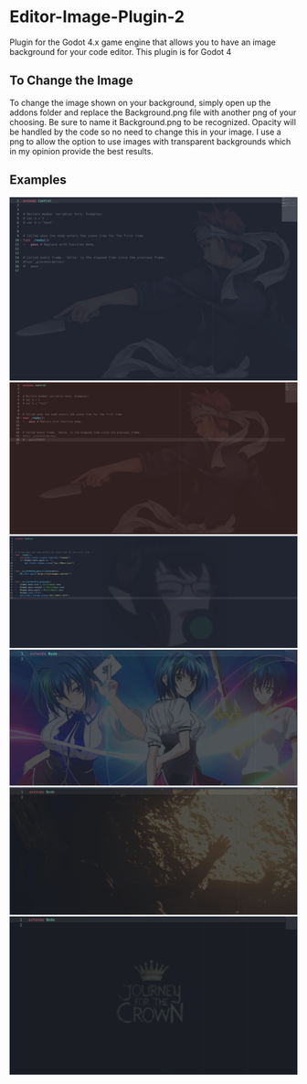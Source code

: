 # Editor-Image-Plugin-2
 Plugin for the Godot 4.x game engine that allows you to have an image background for your code editor. This plugin is for Godot 4

## To Change the Image
To change the image shown on your background, simply open up the addons folder and replace the Background.png file with another png of your choosing. Be sure to name it Background.png to be
recognized. Opacity will be handled by the code so no need to change this in your image. I use a png to allow the option to use images with transparent backgrounds which in my opinion provide the best results.


## Examples
<img src="images/demo1.png" >
<img src="images/demo1.5.png" >
<img src="images/demo2.png" >
<img src="images/demo3.png" >
<img src="images/demo4.png" >
<img src="images/demo5.png" >